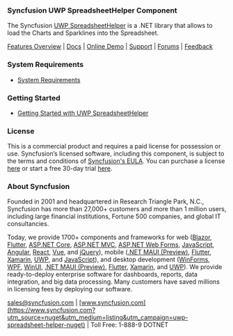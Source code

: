 ### Syncfusion UWP SpreadsheetHelper Component
The Syncfusion [UWP SpreadsheetHelper](https://www.syncfusion.com/uwp-ui-controls/spreadsheet#chart-and-sparklines?utm_source=nuget&utm_medium=listing&utm_campaign=uwp-spreadsheet-helper-nuget) is a .NET library that allows to load the Charts and Sparklines into the Spreadsheet.

[Features Overview](https://www.syncfusion.com/uwp-ui-controls/spreadsheet#chart-and-sparklines?utm_source=nuget&utm_medium=listing&utm_campaign=uwp-spreadsheet-helper-nuget) | [Docs](https://help.syncfusion.com/uwp/spreadsheet/shapes?utm_source=nuget&utm_medium=listing&utm_campaign=uwp-spreadsheet-helper-nuget?utm_source=nuget&utm_medium=listing&utm_campaign=uwp-spreadsheet-helper-nuget) | [Online Demo](https://github.com/syncfusion/uwp-demos?utm_source=nuget&utm_medium=listing&utm_campaign=uwp-spreadsheet-helper-nuget) | [Support](https://www.syncfusion.com/support/directtrac/incidents/newincident?utm_source=nuget&utm_medium=listing&utm_campaign=uwp-spreadsheet-helper-nuget) | [Forums](https://www.syncfusion.com/forums/uwp?utm_source=nuget&utm_medium=listing&utm_campaign=uwp-spreadsheet-helper-nuget) | [Feedback](https://www.syncfusion.com/feedback/uwp?utm_source=nuget&utm_medium=listing&utm_campaign=uwp-spreadsheet-helper-nuget)

### System Requirements

* [System Requirements](https://help.syncfusion.com/uwp/installation-and-upgrade/system-requirements?utm_source=nuget&utm_medium=listing&utm_campaign=uwp-spreadsheet-helper-nuget)

### Getting Started

* [Getting Started with UWP SpreadsheetHelper](https://help.syncfusion.com/uwp/spreadsheet/shapes?utm_source=nuget&utm_medium=listing&utm_campaign=uwp-spreadsheet-helper-nuget?utm_source=nuget&utm_medium=listing&utm_campaign=uwp-spreadsheet-helper-nuget)

### License

This is a commercial product and requires a paid license for possession or use. Syncfusion’s licensed software, including this component, is subject to the terms and conditions of [Syncfusion's EULA](https://www.syncfusion.com/eula/es/?utm_source=nuget&utm_medium=listing&utm_campaign=uwp-spreadsheet-helper-nuget). You can purchase a license [here](https://www.syncfusion.com/sales/products?utm_source=nuget&utm_medium=listing&utm_campaign=uwp-spreadsheet-helper-nuget) or start a free 30-day trial [here](https://www.syncfusion.com/account/manage-trials/start-trials?utm_source=nuget&utm_medium=listing&utm_campaign=uwp-spreadsheet-helper-nuget).

### About Syncfusion

Founded in 2001 and headquartered in Research Triangle Park, N.C., Syncfusion has more than 27,000+ customers and more than 1 million users, including large financial institutions, Fortune 500 companies, and global IT consultancies.
 
Today, we provide 1700+ components and frameworks for web ([Blazor](https://www.syncfusion.com/blazor-components?utm_source=nuget&utm_medium=listing&utm_campaign=uwp-spreadsheet-helper-nuget), [Flutter](https://www.syncfusion.com/flutter-widgets?utm_source=nuget&utm_medium=listing&utm_campaign=uwp-spreadsheet-helper-nuget), [ASP.NET Core](https://www.syncfusion.com/aspnet-core-ui-controls?utm_source=nuget&utm_medium=listing&utm_campaign=uwp-spreadsheet-helper-nuget), [ASP.NET MVC](https://www.syncfusion.com/aspnet-mvc-ui-controls?utm_source=nuget&utm_medium=listing&utm_campaign=uwp-spreadsheet-helper-nuget), [ASP.NET Web Forms](https://www.syncfusion.com/jquery/aspnet-webforms-ui-controls?utm_source=nuget&utm_medium=listing&utm_campaign=uwp-spreadsheet-helper-nuget), [JavaScript](https://www.syncfusion.com/javascript-ui-controls?utm_source=nuget&utm_medium=listing&utm_campaign=uwp-spreadsheet-helper-nuget), [Angular](https://www.syncfusion.com/angular-ui-components?utm_source=nuget&utm_medium=listing&utm_campaign=uwp-spreadsheet-helper-nuget), [React](https://www.syncfusion.com/react-ui-components?utm_source=nuget&utm_medium=listing&utm_campaign=uwp-spreadsheet-helper-nuget), [Vue](https://www.syncfusion.com/vue-ui-components?utm_source=nuget&utm_medium=listing&utm_campaign=uwp-spreadsheet-helper-nuget), and [jQuery](https://www.syncfusion.com/jquery-ui-widgets?utm_source=nuget&utm_medium=listing&utm_campaign=uwp-spreadsheet-helper-nuget)), mobile ([.NET MAUI (Preview)](https://www.syncfusion.com/maui-controls?utm_source=nuget&utm_medium=listing&utm_campaign=uwp-spreadsheet-helper-nuget), [Flutter](https://www.syncfusion.com/flutter-widgets?utm_source=nuget&utm_medium=listing&utm_campaign=uwp-spreadsheet-helper-nuget), [Xamarin](https://www.syncfusion.com/xamarin-ui-controls?utm_source=nuget&utm_medium=listing&utm_campaign=uwp-spreadsheet-helper-nuget), [UWP](https://www.syncfusion.com/uwp-ui-controls?utm_source=nuget&utm_medium=listing&utm_campaign=uwp-spreadsheet-helper-nuget), and [JavaScript](https://www.syncfusion.com/javascript-ui-controls?utm_source=nuget&utm_medium=listing&utm_campaign=uwp-spreadsheet-helper-nuget)), and desktop development ([WinForms](https://www.syncfusion.com/winforms-ui-controls?utm_source=nuget&utm_medium=listing&utm_campaign=uwp-spreadsheet-helper-nuget), [WPF](https://www.syncfusion.com/wpf-controls?utm_source=nuget&utm_medium=listing&utm_campaign=uwp-spreadsheet-helper-nuget), [WinUI](https://www.syncfusion.com/winui-controls?utm_source=nuget&utm_medium=listing&utm_campaign=uwp-spreadsheet-helper-nuget), [.NET MAUI (Preview)](https://www.syncfusion.com/maui-controls?utm_source=nuget&utm_medium=listing&utm_campaign=uwp-spreadsheet-helper-nuget), [Flutter](https://www.syncfusion.com/flutter-widgets?utm_source=nuget&utm_medium=listing&utm_campaign=uwp-spreadsheet-helper-nuget), [Xamarin](https://www.syncfusion.com/xamarin-ui-controls?utm_source=nuget&utm_medium=listing&utm_campaign=uwp-spreadsheet-helper-nuget), and [UWP](https://www.syncfusion.com/uwp-ui-controls?utm_source=nuget&utm_medium=listing&utm_campaign=uwp-spreadsheet-helper-nuget)). We provide ready-to-deploy enterprise software for dashboards, reports, data integration, and big data processing. Many customers have saved millions in licensing fees by deploying our software.

[sales@syncfusion.com](mailto:sales@syncfusion.com?Subject=Syncfusion%20UWP%20SpreadsheetHelper-%20NuGet) | [www.syncfusion.com](https://www.syncfusion.com?utm_source=nuget&utm_medium=listing&utm_campaign=uwp-spreadsheet-helper-nuget) | Toll Free: 1-888-9 DOTNET

